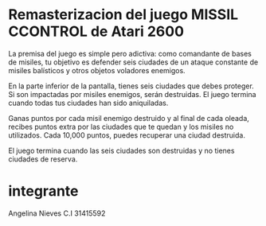 # Remasterizacion del juego MISSIL CCONTROL de Atari 2600
  La premisa del juego es simple pero adictiva: como comandante de bases de misiles, tu objetivo es defender seis ciudades de un ataque constante de misiles balísticos y otros objetos voladores enemigos. 
  
  En la parte inferior de la pantalla, tienes seis ciudades que debes proteger. Si son impactadas por misiles enemigos, serán destruidas. El juego termina cuando todas tus ciudades han sido aniquiladas.

Ganas puntos por cada misil enemigo destruido y al final de cada oleada, recibes puntos extra por las ciudades que te quedan y los misiles no utilizados. Cada 10,000 puntos, puedes recuperar una ciudad destruida.

El juego termina cuando las seis ciudades son destruidas y no tienes ciudades de reserva.

# integrante 
 Angelina Nieves C.I 31415592 
